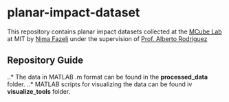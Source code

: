 # planar-impact-dataset
This repository contains planar impact datasets collected at the [MCube Lab](http://mcube.mit.edu/) at MIT by [Nima Fazeli](http://nfazeli.mit.edu/) under the supervision of [Prof. Alberto Rodriguez](http://meche.mit.edu/people/faculty/ALBERTOR@MIT.EDU)

## Repository Guide
..* The data in MATLAB .m format can be found in the **processed_data** folder.
..* MATLAB scripts for visualizing the data can be found iv **visualize_tools** folder.
